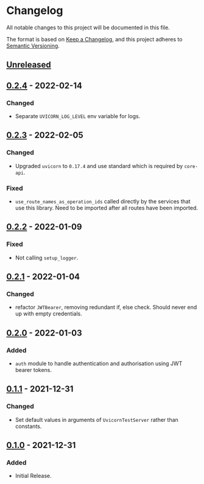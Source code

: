 # Changelog

All notable changes to this project will be documented in this file.

The format is based on [Keep a Changelog](https://keepachangelog.com/en/1.0.0/),
and this project adheres to [Semantic Versioning](https://semver.org/spec/v2.0.0.html).

## [Unreleased]
## [0.2.4] - 2022-02-14
### Changed
- Separate `UVICORN_LOG_LEVEL` env variable for logs.

## [0.2.3] - 2022-02-05
### Changed
- Upgraded `uvicorn` to `0.17.4` and use standard which is required by `core-api`.

### Fixed
- `use_route_names_as_operation_ids` called directly by the services that use this library. Need to be imported after all routes have been imported.

## [0.2.2] - 2022-01-09
### Fixed
- Not calling `setup_logger`.

## [0.2.1] - 2022-01-04
### Changed
- refactor `JWTBearer`, removing redundant if, else check. Should never end up with empty credentials.

## [0.2.0] - 2022-01-03
### Added
- `auth` module to handle authentication and authorisation using JWT bearer tokens.

## [0.1.1] - 2021-12-31
### Changed
- Set default values in arguments of `UvicornTestServer` rather than constants.

## [0.1.0] - 2021-12-31
### Added
- Initial Release.

[unreleased]: https://gitlab.com/banter-bus/omnibus/compare/0.2.4...main
[0.2.4]: https://gitlab.com/banter-bus/omnibus/compare/0.2.3...0.2.3
[0.2.3]: https://gitlab.com/banter-bus/omnibus/compare/0.2.3...0.2.2
[0.2.2]: https://gitlab.com/banter-bus/omnibus/compare/0.2.2...0.2.1
[0.2.1]: https://gitlab.com/banter-bus/omnibus/compare/0.2.1...0.2.0
[0.2.0]: https://gitlab.com/banter-bus/omnibus/compare/0.2.0...0.1.1
[0.1.1]: https://gitlab.com/banter-bus/omnibus/compare/0.1.1...0.1.0
[0.1.0]: https://gitlab.com/banter-bus/omnibus/-/tags/0.1.0
